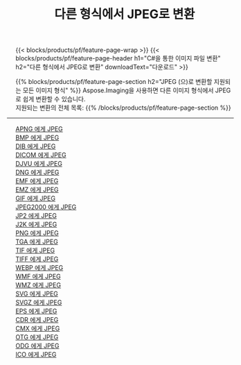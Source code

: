 ﻿---
title: 다른 형식에서 JPEG로 변환 
weight: 3920
url: /ko/java/conversion/to/jpeg 
lang: ko
langdirlevel: 2
locales: zh-hans,ja,it,ru,de,es,fr,nl,id,lt,pl,pt,vi,tr,ko,zh-hant,ar,hi,th,sv,cs,uk,he
description: Aspose.Imaging을 사용하면 다른 형식에서 JPEG로 쉽게 변환할 수 있습니다.
---

{{< blocks/products/pf/feature-page-wrap >}}
{{< blocks/products/pf/feature-page-header h1="C#을 통한 이미지 파일 변환" h2="다른 형식에서 JPEG로 변환" downloadText="다운로드" >}}


{{% blocks/products/pf/feature-page-section  h2="JPEG (으)로 변환할 지원되는 모든 이미지 형식" %}}
Aspose.Imaging을 사용하면 다른 이미지 형식에서 JPEG로 쉽게 변환할 수 있습니다.
<br/>
지원되는 변환의 전체 목록:
{{% /blocks/products/pf/feature-page-section %}}
<div class="container-fluid productfamilypage bg-gray">
    <div class="convertypes bg-gray agp-content section">
        <div class="container">
		<hr style="margin-left:-20px;"/>
		<div class="row other-converters">
		    <div class='col-md-2 other-converter remove-lp remove-rp'><a href="/imaging/ko/java/conversion/apng-to-jpeg" >APNG 에게 JPEG</a></div>
<div class='col-md-2 other-converter remove-lp remove-rp'><a href="/imaging/ko/java/conversion/bmp-to-jpeg" >BMP 에게 JPEG</a></div>
<div class='col-md-2 other-converter remove-lp remove-rp'><a href="/imaging/ko/java/conversion/dib-to-jpeg" >DIB 에게 JPEG</a></div>
<div class='col-md-2 other-converter remove-lp remove-rp'><a href="/imaging/ko/java/conversion/dicom-to-jpeg" >DICOM 에게 JPEG</a></div>
<div class='col-md-2 other-converter remove-lp remove-rp'><a href="/imaging/ko/java/conversion/djvu-to-jpeg" >DJVU 에게 JPEG</a></div>
<div class='col-md-2 other-converter remove-lp remove-rp'><a href="/imaging/ko/java/conversion/dng-to-jpeg" >DNG 에게 JPEG</a></div>
<div class='col-md-2 other-converter remove-lp remove-rp'><a href="/imaging/ko/java/conversion/emf-to-jpeg" >EMF 에게 JPEG</a></div>
<div class='col-md-2 other-converter remove-lp remove-rp'><a href="/imaging/ko/java/conversion/emz-to-jpeg" >EMZ 에게 JPEG</a></div>
<div class='col-md-2 other-converter remove-lp remove-rp'><a href="/imaging/ko/java/conversion/gif-to-jpeg" >GIF 에게 JPEG</a></div>
<div class='col-md-2 other-converter remove-lp remove-rp'><a href="/imaging/ko/java/conversion/jpeg2000-to-jpeg" >JPEG2000 에게 JPEG</a></div>
<div class='col-md-2 other-converter remove-lp remove-rp'><a href="/imaging/ko/java/conversion/jp2-to-jpeg" >JP2 에게 JPEG</a></div>
<div class='col-md-2 other-converter remove-lp remove-rp'><a href="/imaging/ko/java/conversion/j2k-to-jpeg" >J2K 에게 JPEG</a></div>
<div class='col-md-2 other-converter remove-lp remove-rp'><a href="/imaging/ko/java/conversion/png-to-jpeg" >PNG 에게 JPEG</a></div>
<div class='col-md-2 other-converter remove-lp remove-rp'><a href="/imaging/ko/java/conversion/tga-to-jpeg" >TGA 에게 JPEG</a></div>
<div class='col-md-2 other-converter remove-lp remove-rp'><a href="/imaging/ko/java/conversion/tif-to-jpeg" >TIF 에게 JPEG</a></div>
<div class='col-md-2 other-converter remove-lp remove-rp'><a href="/imaging/ko/java/conversion/tiff-to-jpeg" >TIFF 에게 JPEG</a></div>
<div class='col-md-2 other-converter remove-lp remove-rp'><a href="/imaging/ko/java/conversion/webp-to-jpeg" >WEBP 에게 JPEG</a></div>
<div class='col-md-2 other-converter remove-lp remove-rp'><a href="/imaging/ko/java/conversion/wmf-to-jpeg" >WMF 에게 JPEG</a></div>
<div class='col-md-2 other-converter remove-lp remove-rp'><a href="/imaging/ko/java/conversion/wmz-to-jpeg" >WMZ 에게 JPEG</a></div>
<div class='col-md-2 other-converter remove-lp remove-rp'><a href="/imaging/ko/java/conversion/svg-to-jpeg" >SVG 에게 JPEG</a></div>
<div class='col-md-2 other-converter remove-lp remove-rp'><a href="/imaging/ko/java/conversion/svgz-to-jpeg" >SVGZ 에게 JPEG</a></div>
<div class='col-md-2 other-converter remove-lp remove-rp'><a href="/imaging/ko/java/conversion/eps-to-jpeg" >EPS 에게 JPEG</a></div>
<div class='col-md-2 other-converter remove-lp remove-rp'><a href="/imaging/ko/java/conversion/cdr-to-jpeg" >CDR 에게 JPEG</a></div>
<div class='col-md-2 other-converter remove-lp remove-rp'><a href="/imaging/ko/java/conversion/cmx-to-jpeg" >CMX 에게 JPEG</a></div>
<div class='col-md-2 other-converter remove-lp remove-rp'><a href="/imaging/ko/java/conversion/otg-to-jpeg" >OTG 에게 JPEG</a></div>
<div class='col-md-2 other-converter remove-lp remove-rp'><a href="/imaging/ko/java/conversion/odg-to-jpeg" >ODG 에게 JPEG</a></div>
<div class='col-md-2 other-converter remove-lp remove-rp'><a href="/imaging/ko/java/conversion/ico-to-jpeg" >ICO 에게 JPEG</a></div>
                </div>
        </div>
    </div>
</div>
<br/>


